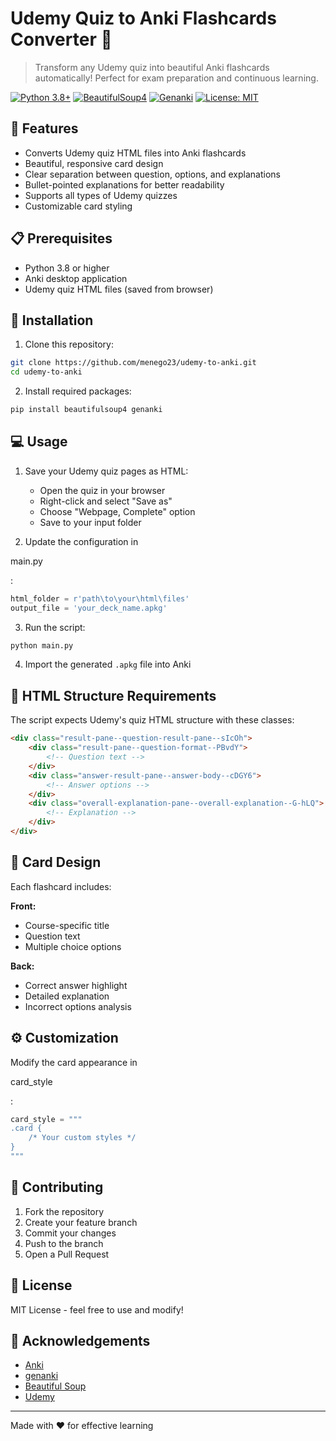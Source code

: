 # Udemy Quiz to Anki Flashcards Converter 🎯

> Transform any Udemy quiz into beautiful Anki flashcards automatically! Perfect for exam preparation and continuous learning.

[![Python 3.8+](https://img.shields.io/badge/python-3.8+-blue.svg)](https://www.python.org/downloads/)
[![BeautifulSoup4](https://img.shields.io/badge/beautifulsoup4-latest-green.svg)](https://www.crummy.com/software/BeautifulSoup/)
[![Genanki](https://img.shields.io/badge/genanki-latest-orange.svg)](https://github.com/kerrickstaley/genanki)
[![License: MIT](https://img.shields.io/badge/License-MIT-yellow.svg)](https://opensource.org/licenses/MIT)

## 🚀 Features

- Converts Udemy quiz HTML files into Anki flashcards
- Beautiful, responsive card design
- Clear separation between question, options, and explanations
- Bullet-pointed explanations for better readability
- Supports all types of Udemy quizzes
- Customizable card styling

## 📋 Prerequisites

- Python 3.8 or higher
- Anki desktop application
- Udemy quiz HTML files (saved from browser)

## 🔧 Installation

1. Clone this repository:
```bash
git clone https://github.com/menego23/udemy-to-anki.git
cd udemy-to-anki
```

2. Install required packages:
```bash
pip install beautifulsoup4 genanki
```

## 💻 Usage

1. Save your Udemy quiz pages as HTML:
   - Open the quiz in your browser
   - Right-click and select "Save as"
   - Choose "Webpage, Complete" option
   - Save to your input folder

2. Update the configuration in 

main.py

:
```python
html_folder = r'path\to\your\html\files'
output_file = 'your_deck_name.apkg'
```

3. Run the script:
```bash
python main.py
```

4. Import the generated `.apkg` file into Anki

## 📄 HTML Structure Requirements

The script expects Udemy's quiz HTML structure with these classes:
```html
<div class="result-pane--question-result-pane--sIcOh">
    <div class="result-pane--question-format--PBvdY">
        <!-- Question text -->
    </div>
    <div class="answer-result-pane--answer-body--cDGY6">
        <!-- Answer options -->
    </div>
    <div class="overall-explanation-pane--overall-explanation--G-hLQ">
        <!-- Explanation -->
    </div>
</div>
```

## 🎨 Card Design

Each flashcard includes:

**Front:**
- Course-specific title
- Question text
- Multiple choice options

**Back:**
- Correct answer highlight
- Detailed explanation
- Incorrect options analysis

## ⚙️ Customization

Modify the card appearance in 

card_style

:

```python
card_style = """
.card {
    /* Your custom styles */
}
"""
```

## 🤝 Contributing

1. Fork the repository
2. Create your feature branch
3. Commit your changes
4. Push to the branch
5. Open a Pull Request

## 📝 License

MIT License - feel free to use and modify!

## 🙏 Acknowledgements

- [Anki](https://apps.ankiweb.net/)
- [genanki](https://github.com/kerrickstaley/genanki)
- [Beautiful Soup](https://www.crummy.com/software/BeautifulSoup/)
- [Udemy](https://www.udemy.com/)

---

Made with ❤️ for effective learning
